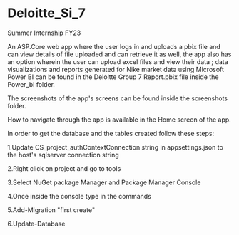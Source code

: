 # Deloitte_Si_7
Summer Internship FY23

An ASP.Core web app where the user logs in and uploads a pbix file and can view details of file uploaded and can retrieve it as well, the app also has an option wherein the user can upload excel files and view their data ; data visualizations and reports generated for Nike market data using Microsoft Power BI can be found in the Deloitte Group 7 Report.pbix file inside the Power_bi folder.

The screenshots of the app's screens can be found inside the screenshots folder.

How to navigate through the app is available in the Home screen of the app.

In order to get the database and the tables created follow these steps:

1.Update CS_project_authContextConnection string in appsettings.json to the host's sqlserver connection string

2.Right click on project and go to tools

3.Select NuGet package Manager and Package Manager Console

4.Once inside the console type in the commands

5.Add-Migration "first create"

6.Update-Database

